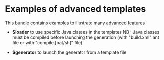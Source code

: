 # Examples of advanced templates 

This bundle contains examples to illustrate many advanced features 

- **$loader**  to use specific Java classes in the templates 
  NB : Java classes must be compiled before launching the generation (with "build.xml" ant file or with "compile.[bat/sh]" file)

- **$generator** to launch the generator from a template file


